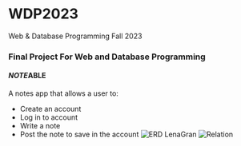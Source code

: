 # WDP2023
Web &amp; Database Programming Fall 2023
### Final Project For Web and Database Programming
#### *NOTE*ABLE
A notes app that allows a user to: 
- Create an account
- Log in to account
- Write a note
- Post the note to save in the account
![ERD LenaGran](https://github.com/Lenagran18/WDP2023/assets/83826511/8efdd622-5544-48ea-916b-57840dac1e5c)
![Relation](https://github.com/Lenagran18/WDP2023/assets/83826511/cf67772d-fb28-4856-ac55-b36fa0b3ca51)
